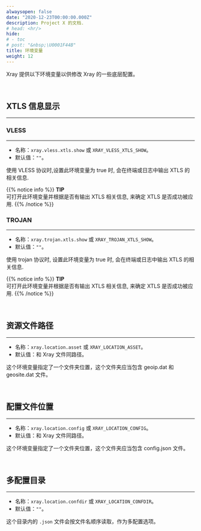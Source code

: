 ```yaml
---
alwaysopen: false
date: "2020-12-23T00:00:00.000Z"
description: Project X 的文档.
# head: <hr/>
hide:
# - toc
# post: "&nbsp;\U0001F44B"
title: 环境变量
weight: 12
---
```


Xray 提供以下环境变量以供修改 Xray 的一些底层配置。

<br />

## XTLS 信息显示

---

### VLESS

---

- 名称：`xray.vless.xtls.show` 或 `XRAY_VLESS_XTLS_SHOW`。
- 默认值：`""`。

使用 VLESS 协议时,设置此环境变量为 true 时, 会在终端或日志中输出 XTLS 的相关信息.

{{% notice info %}}
**TIP**\
可打开此环境变量并根据是否有输出 XTLS 相关信息, 来确定 XTLS 是否成功被应用.
{{% /notice %}}

### TROJAN

---

- 名称：`xray.trojan.xtls.show` 或 `XRAY_TROJAN_XTLS_SHOW`。
- 默认值：`""`。

使用 trojan 协议时, 设置此环境变量为 true 时, 会在终端或日志中输出 XTLS 的相关信息.

{{% notice info %}}
**TIP**\
可打开此环境变量并根据是否有输出 XTLS 相关信息, 来确定 XTLS 是否成功被应用.
{{% /notice %}}

<br />

## 资源文件路径

---

- 名称：`xray.location.asset` 或 `XRAY_LOCATION_ASSET`。
- 默认值：和 Xray 文件同路径。

这个环境变量指定了一个文件夹位置，这个文件夹应当包含 geoip.dat 和 geosite.dat 文件。

<br />

## 配置文件位置

---

- 名称：`xray.location.config` 或 `XRAY_LOCATION_CONFIG`。
- 默认值：和 Xray 文件同路径。

这个环境变量指定了一个文件夹位置，这个文件夹应当包含 config.json 文件。

<br />

## 多配置目录

---

- 名称：`xray.location.confdir` 或 `XRAY_LOCATION_CONFDIR`。
- 默认值：`""`。

这个目录内的 `.json` 文件会按文件名顺序读取，作为多配置选项。

<br />

